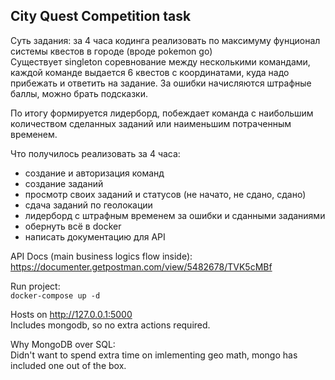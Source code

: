 ## City Quest Competition task

Суть задания: за 4 часа кодинга реализовать по максимуму фунционал системы квестов в городе (вроде pokemon go)  
Существует singleton соревнование между несколькими командами, каждой команде выдается 6 квестов с координатами, куда надо прибежать и ответить на задание. За ошибки начисляются штрафные баллы, можно брать подсказки. 

По итогу формируется лидерборд, побеждает команда с наибольшим количеством сделанных заданий или наименьшим потраченным временем.

Что получилось реализовать за 4 часа:
 - создание и авторизация команд
 - создание заданий
 - просмотр своих заданий и статусов (не начато, не сдано, сдано)
 - сдача заданий по геолокации
 - лидерборд с штрафным временем за ошибки и сданными заданиями
 - обернуть всё в docker
 - написать документацию для API

API Docs (main business logics flow inside):  
https://documenter.getpostman.com/view/5482678/TVK5cMBf

Run project:  
`docker-compose up -d`

Hosts on http://127.0.0.1:5000  
Includes mongodb, so no extra actions required.

Why MongoDB over SQL:  
Didn't want to spend extra time on imlementing geo math, mongo has included one out of the box.